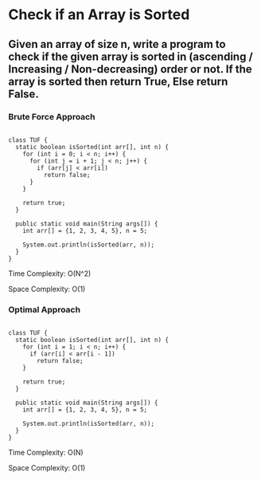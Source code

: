 # Check if an Array is Sorted
## Given an array of size n, write a program to check if the given array is sorted in (ascending / Increasing / Non-decreasing) order or not. If the array is sorted then return True, Else return False.

### Brute Force Approach
```

class TUF {
  static boolean isSorted(int arr[], int n) {
    for (int i = 0; i < n; i++) {
      for (int j = i + 1; j < n; j++) {
        if (arr[j] < arr[i])
          return false;
      }
    }

    return true;
  }

  public static void main(String args[]) {
    int arr[] = {1, 2, 3, 4, 5}, n = 5;

    System.out.println(isSorted(arr, n));
  }
}

```
Time Complexity: O(N^2)

Space Complexity: O(1)

### Optimal Approach
```

class TUF {
  static boolean isSorted(int arr[], int n) {
    for (int i = 1; i < n; i++) {
      if (arr[i] < arr[i - 1])
        return false;
    }

    return true;
  }

  public static void main(String args[]) {
    int arr[] = {1, 2, 3, 4, 5}, n = 5;

    System.out.println(isSorted(arr, n));
  }
}

```
Time Complexity: O(N)

Space Complexity: O(1)

